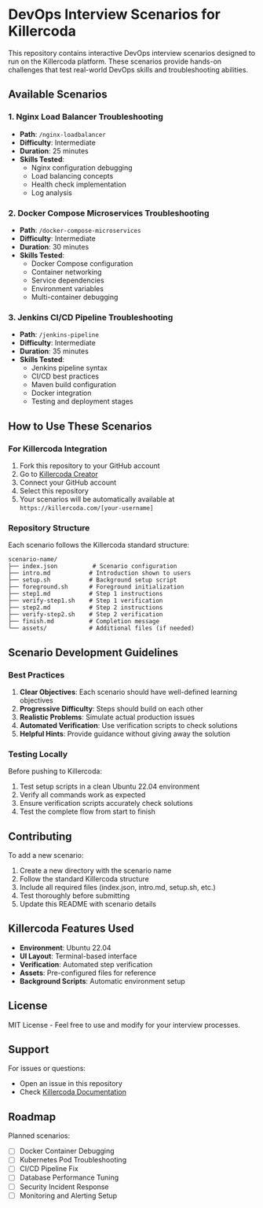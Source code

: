 # DevOps Interview Scenarios for Killercoda

This repository contains interactive DevOps interview scenarios designed to run on the Killercoda platform. These scenarios provide hands-on challenges that test real-world DevOps skills and troubleshooting abilities.

## Available Scenarios

### 1. Nginx Load Balancer Troubleshooting
- **Path**: `/nginx-loadbalancer`
- **Difficulty**: Intermediate
- **Duration**: 25 minutes
- **Skills Tested**: 
  - Nginx configuration debugging
  - Load balancing concepts
  - Health check implementation
  - Log analysis

### 2. Docker Compose Microservices Troubleshooting
- **Path**: `/docker-compose-microservices`
- **Difficulty**: Intermediate
- **Duration**: 30 minutes
- **Skills Tested**:
  - Docker Compose configuration
  - Container networking
  - Service dependencies
  - Environment variables
  - Multi-container debugging

### 3. Jenkins CI/CD Pipeline Troubleshooting
- **Path**: `/jenkins-pipeline`
- **Difficulty**: Intermediate
- **Duration**: 35 minutes
- **Skills Tested**:
  - Jenkins pipeline syntax
  - CI/CD best practices
  - Maven build configuration
  - Docker integration
  - Testing and deployment stages

## How to Use These Scenarios

### For Killercoda Integration

1. Fork this repository to your GitHub account
2. Go to [Killercoda Creator](https://killercoda.com/creator)
3. Connect your GitHub account
4. Select this repository
5. Your scenarios will be automatically available at `https://killercoda.com/[your-username]`

### Repository Structure

Each scenario follows the Killercoda standard structure:
```
scenario-name/
├── index.json          # Scenario configuration
├── intro.md           # Introduction shown to users
├── setup.sh           # Background setup script
├── foreground.sh      # Foreground initialization
├── step1.md           # Step 1 instructions
├── verify-step1.sh    # Step 1 verification
├── step2.md           # Step 2 instructions
├── verify-step2.sh    # Step 2 verification
├── finish.md          # Completion message
└── assets/            # Additional files (if needed)
```

## Scenario Development Guidelines

### Best Practices

1. **Clear Objectives**: Each scenario should have well-defined learning objectives
2. **Progressive Difficulty**: Steps should build on each other
3. **Realistic Problems**: Simulate actual production issues
4. **Automated Verification**: Use verification scripts to check solutions
5. **Helpful Hints**: Provide guidance without giving away the solution

### Testing Locally

Before pushing to Killercoda:
1. Test setup scripts in a clean Ubuntu 22.04 environment
2. Verify all commands work as expected
3. Ensure verification scripts accurately check solutions
4. Test the complete flow from start to finish

## Contributing

To add a new scenario:
1. Create a new directory with the scenario name
2. Follow the standard Killercoda structure
3. Include all required files (index.json, intro.md, setup.sh, etc.)
4. Test thoroughly before submitting
5. Update this README with scenario details

## Killercoda Features Used

- **Environment**: Ubuntu 22.04
- **UI Layout**: Terminal-based interface
- **Verification**: Automated step verification
- **Assets**: Pre-configured files for reference
- **Background Scripts**: Automatic environment setup

## License

MIT License - Feel free to use and modify for your interview processes.

## Support

For issues or questions:
- Open an issue in this repository
- Check [Killercoda Documentation](https://killercoda.com/docs)

## Roadmap

Planned scenarios:
- [ ] Docker Container Debugging
- [ ] Kubernetes Pod Troubleshooting
- [ ] CI/CD Pipeline Fix
- [ ] Database Performance Tuning
- [ ] Security Incident Response
- [ ] Monitoring and Alerting Setup